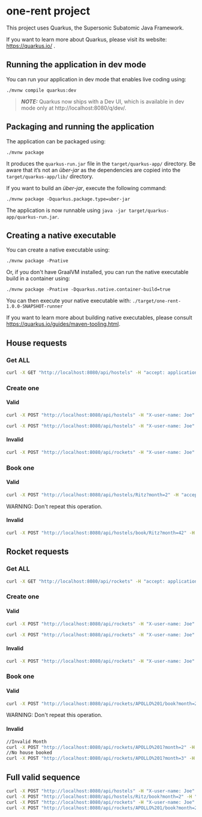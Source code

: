 # one-rent project

This project uses Quarkus, the Supersonic Subatomic Java Framework.

If you want to learn more about Quarkus, please visit its website: https://quarkus.io/ .

## Running the application in dev mode

You can run your application in dev mode that enables live coding using:
```shell script
./mvnw compile quarkus:dev
```

> **_NOTE:_**  Quarkus now ships with a Dev UI, which is available in dev mode only at http://localhost:8080/q/dev/.

## Packaging and running the application

The application can be packaged using:
```shell script
./mvnw package
```
It produces the `quarkus-run.jar` file in the `target/quarkus-app/` directory.
Be aware that it’s not an _über-jar_ as the dependencies are copied into the `target/quarkus-app/lib/` directory.

If you want to build an _über-jar_, execute the following command:
```shell script
./mvnw package -Dquarkus.package.type=uber-jar
```

The application is now runnable using `java -jar target/quarkus-app/quarkus-run.jar`.

## Creating a native executable

You can create a native executable using: 
```shell script
./mvnw package -Pnative
```

Or, if you don't have GraalVM installed, you can run the native executable build in a container using: 
```shell script
./mvnw package -Pnative -Dquarkus.native.container-build=true
```

You can then execute your native executable with: `./target/one-rent-1.0.0-SNAPSHOT-runner`

If you want to learn more about building native executables, please consult https://quarkus.io/guides/maven-tooling.html.

## House requests

### Get ALL

```bash
curl -X GET "http://localhost:8080/api/hostels" -H "accept: application/json"
```

### Create one

#### Valid

```bash
curl -X POST "http://localhost:8080/api/hostels" -H "X-user-name: Joe" -H "X-user-roles: USER,ADMIN" -H "Content-Type: application/json" -d "{\"name\": \"Ritz\"}"

curl -X POST "http://localhost:8080/api/hostels" -H "X-user-name: Joe" -H "X-user-roles: ADMIN" -H "Content-Type: application/json" -d "{\"name\": \"Four seasons Hostel\"}"
```

#### Invalid

```bash
curl -X POST "http://localhost:8080/api/rockets" -H "X-user-name: Joe" -H "X-user-roles: USER" -H "accept: application/json" -H "Content-Type: application/json" -d "{\"name\": \"string\", \"type\": \"ECONOMY\"}"
```

### Book one

#### Valid

```bash
curl -X POST "http://localhost:8080/api/hostels/Ritz?month=2" -H "accept: application/json" -H "X-user-name: Joe" -H "X-user-roles: USER"
```

WARNING: Don't repeat this operation.

#### Invalid

```bash
curl -X POST "http://localhost:8080/api/hostels/book/Ritz?month=42" -H "accept: application/json" -H "X-user-name: Joe" -H "X-user-roles: USER"
```

## Rocket requests

### Get ALL

```bash
curl -X GET "http://localhost:8080/api/rockets" -H "accept: application/json"
```

### Create one

#### Valid

```bash
curl -X POST "http://localhost:8080/api/rockets" -H "X-user-name: Joe" -H "X-user-roles: USER,ADMIN" -H "accept: application/json" -H "Content-Type: application/json" -d "{ \"name\": \"Mercury-Redstone\", \"type\": \"LUXURY\"}"

curl -X POST "http://localhost:8080/api/rockets" -H "X-user-name: Joe" -H "X-user-roles: ADMIN" -H "accept: application/json" -H "Content-Type: application/json" -d "{ \"name\": \"APOLLO 1\", \"type\": \"EXPLOSIVE\"}"
```

#### Invalid

```bash
curl -X POST "http://localhost:8080/api/rockets" -H "X-user-name: Joe" -H "X-user-roles: USER" -H "accept: application/json" -H "Content-Type: application/json" -d "{ \"id\": 0, \"name\": \"string\", \"type\": \"ECONOMY\"}"
```

### Book one

#### Valid

```bash
curl -X POST "http://localhost:8080/api/rockets/APOLLO%201/book?month=2" -H "accept: application/json" -H "X-user-name: Joe" -H "X-user-roles: USER"
```

WARNING: Don't repeat this operation.

#### Invalid

```bash
//Invalid Month
curl -X POST "http://localhost:8080/api/rockets/APOLLO%201?month=2" -H "accept: application/json" -H "X-user-name: Joe" -H "X-user-roles: USER"
//No house booked
curl -X POST "http://localhost:8080/api/rockets/APOLLO%201?month=3" -H "accept: application/json" -H "X-user-name: Joe" -H "X-user-roles: USER"
```

## Full valid sequence


```bash
curl -X POST "http://localhost:8080/api/hostels" -H "X-user-name: Joe" -H "X-user-roles: USER,ADMIN" -H "Content-Type: application/json" -d "{ \"id\": 0, \"name\": \"Ritz\"}"
curl -X POST "http://localhost:8080/api/hostels/Ritz/book?month=2" -H "accept: application/json" -H "X-user-name: Joe" -H "X-user-roles: USER"
curl -X POST "http://localhost:8080/api/rockets" -H "X-user-name: Joe" -H "X-user-roles: ADMIN" -H "accept: application/json" -H "Content-Type: application/json" -d "{ \"name\": \"APOLLO 1\", \"type\": \"EXPLOSIVE\"}"
curl -X POST "http://localhost:8080/api/rockets/APOLLO%201/book?month=2" -H "accept: application/json" -H "X-user-name: Joe" -H "X-user-roles: USER"
```

